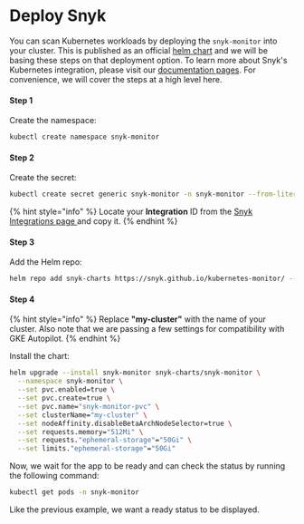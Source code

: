 # Deploy Snyk

You can scan Kubernetes workloads by deploying the `snyk-monitor` into your cluster. This is published as an official [helm chart](https://artifacthub.io/packages/helm/snyk/snyk-monitor) and we will be basing these steps on that deployment option. To learn more about Snyk's Kubernetes integration, please visit our [documentation pages](https://docs.snyk.io/products/snyk-container/image-scanning-library/kubernetes-workload-and-image-scanning/kubernetes-integration-overview). For convenience, we will cover the steps at a high level here.&#x20;

#### Step 1

Create the namespace:

```bash
kubectl create namespace snyk-monitor
```

#### Step 2

Create the secret:

```bash
kubectl create secret generic snyk-monitor -n snyk-monitor --from-literal=dockercfg.json={} --from-literal=integrationId=abcd1234-abcd-1234-abcd-1234abcd1234
```

{% hint style="info" %}
Locate your **Integration** ID from the [Snyk Integrations page ](https://app.snyk.io/org/YOUR-ORGANIZATION-NAME/manage/integrations/kubernetes)and copy it.
{% endhint %}

#### Step 3

Add the Helm repo:

```bash
helm repo add snyk-charts https://snyk.github.io/kubernetes-monitor/ --force-update
```

#### Step 4

{% hint style="info" %}
Replace **"my-cluster"** with the name of your cluster. Also note that we are passing a few settings for compatibility with GKE Autopilot.
{% endhint %}

Install the chart:

```bash
helm upgrade --install snyk-monitor snyk-charts/snyk-monitor \
  --namespace snyk-monitor \
  --set pvc.enabled=true \
  --set pvc.create=true \
  --set pvc.name="snyk-monitor-pvc" \
  --set clusterName="my-cluster" \
  --set nodeAffinity.disableBetaArchNodeSelector=true \
  --set requests.memory="512Mi" \
  --set requests."ephemeral-storage"="50Gi" \
  --set limits."ephemeral-storage"="50Gi"
```

Now, we wait for the app to be ready and can check the status by running the following command:

```bash
kubectl get pods -n snyk-monitor
```

Like the previous example, we want a ready status to be displayed.
